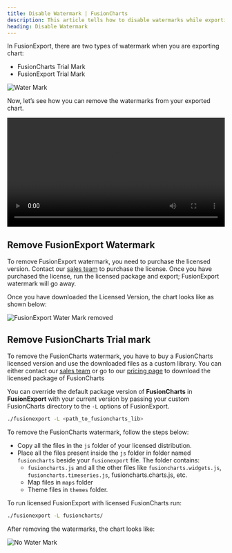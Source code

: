 ```yaml
---
title: Disable Watermark | FusionCharts
description: This article tells how to disable watermarks while exporting the chart in fusionexport.
heading: Disable Watermark
---
```


In FusionExport, there are two types of watermark when you are exporting chart:

- FusionCharts Trial Mark
- FusionExport Trial Mark

![Water Mark](/images/export-chart-with-watermark.png)

Now, let’s see how you can remove the watermarks from your exported chart.

<video width="100%" controls>
  <source src="/dev/videos/disable-watermark-in-fusionexport.mp4" type="video/mp4">
</video>

## Remove FusionExport Watermark

To remove FusionExport watermark, you need to purchase the licensed version. Contact our [sales team](mailto:sales@fusioncharts.com) to purchase the license. Once you have purchased the license, run the licensed package and export; FusionExport watermark will go away.

Once you have downloaded the Licensed Version, the chart looks like as shown below:

![FusionExport Water Mark removed](/images/export-chart-without-export-watermark.png)

## Remove FusionCharts Trial mark

To remove the FusionCharts watermark, you have to buy a FusionCharts licensed version and use the downloaded files as a custom library. You can either contact our [sales team](mailto:sales@fusioncharts.com) or go to our [pricing page](https://www.fusioncharts.com/buy) to download the licensed package of FusionCharts

You can override the default package version of **FusionCharts** in **FusionExport** with your current version by passing your custom FusionCharts directory to the `-L` options of FusionExport.

```bash
./fusionexport -L <path_to_fusioncharts_lib>
```

To remove the FusionCharts watermark, follow the steps below:

- Copy all the files in the `js` folder of your licensed distribution.
- Place all the files present inside the `js` folder in folder named `fusioncharts` beside your `fusionexport` file. The folder contains:
  - `fusioncharts.js` and all the other files like `fusioncharts.widgets.js`, `fusioncharts.timeseries.js`, fusioncharts.charts.js, etc.
  - Map files in `maps` folder
  - Theme files in `themes` folder.

To run licensed FusionExport with licensed FusionCharts run:

```bash
./fusionexport -L fusioncharts/
```

After removing the watermarks, the chart looks like:

![No Water Mark](/images/export-chart-without-watermark.png)
